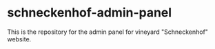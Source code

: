 # schneckenhof-admin-panel

This is the repository for the admin panel
for vineyard "Schneckenhof" website.